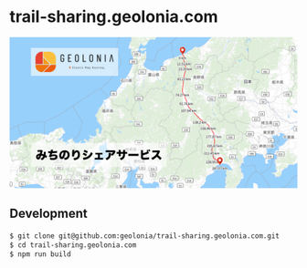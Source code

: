 # trail-sharing.geolonia.com

![](docs/ogp.png)

## Development

```
$ git clone git@github.com:geolonia/trail-sharing.geolonia.com.git
$ cd trail-sharing.geolonia.com
$ npm run build
```
